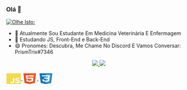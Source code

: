 ### Olá 👋
[![Olhe Isto: ](https://github-readme-stats.vercel.app/api/pin/?username=prismtrix&repo=Undefined_Package)](https://github.com/prismtrix/Undefined_Package)
- 🔭 Atualmente Sou Estudante Em Medicina Veterinária E Enfermagem
- 🌱 Estudando JS, Front-End e Back-End
- 😄 Pronomes: Descubra, Me Chame No Discord E Vamos Conversar: PrismTrix#7346
<div align="center">
  <a href="https://github.com/prismtrix">
  <img height="180em" src="https://github-readme-stats.vercel.app/api?username=PrismTrix&show_icons=true&theme=dracula&include_all_commits=true&count_private=true"/>
  <img height="180em" src="https://github-readme-stats.vercel.app/api/top-langs/?username=PrismTrix&layout=compact&langs_count=7&theme=dracula"/>
</div>
<div style="display: inline_block"><br>
  <img align="center" alt="Prism-Js" height="30" width="40" src="https://raw.githubusercontent.com/devicons/devicon/master/icons/javascript/javascript-plain.svg">
  <img align="center" alt="Prism-HTML" height="30" width="40" src="https://raw.githubusercontent.com/devicons/devicon/master/icons/html5/html5-original.svg">
  <img align="center" alt="Prism-CSS" height="30" width="40" src="https://raw.githubusercontent.com/devicons/devicon/master/icons/css3/css3-original.svg">
</div>
